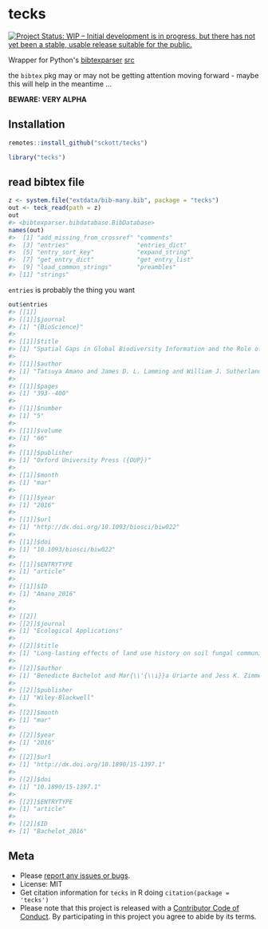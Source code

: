 tecks
========



[![Project Status: WIP – Initial development is in progress, but there has not yet been a stable, usable release suitable for the public.](https://www.repostatus.org/badges/latest/wip.svg)](https://www.repostatus.org/#wip)

Wrapper for Python's [bibtexparser](https://bibtexparser.readthedocs.io) [src](https://github.com/sciunto-org/python-bibtexparser)

the `bibtex` pkg may or may not be getting attention moving forward - maybe this will help in the meantime ...

**BEWARE: VERY ALPHA**

## Installation


```r
remotes::install_github("sckott/tecks")
```


```r
library("tecks")
```

## read bibtex file


```r
z <- system.file("extdata/bib-many.bib", package = "tecks")
out <- teck_read(path = z)
out
#> <bibtexparser.bibdatabase.BibDatabase>
names(out)
#>  [1] "add_missing_from_crossref" "comments"                 
#>  [3] "entries"                   "entries_dict"             
#>  [5] "entry_sort_key"            "expand_string"            
#>  [7] "get_entry_dict"            "get_entry_list"           
#>  [9] "load_common_strings"       "preambles"                
#> [11] "strings"
```

`entries` is probably the thing you want


```r
out$entries
#> [[1]]
#> [[1]]$journal
#> [1] "{BioScience}"
#> 
#> [[1]]$title
#> [1] "Spatial Gaps in Global Biodiversity Information and the Role of Citizen Science"
#> 
#> [[1]]$author
#> [1] "Tatsuya Amano and James D. L. Lamming and William J. Sutherland"
#> 
#> [[1]]$pages
#> [1] "393--400"
#> 
#> [[1]]$number
#> [1] "5"
#> 
#> [[1]]$volume
#> [1] "66"
#> 
#> [[1]]$publisher
#> [1] "Oxford University Press ({OUP})"
#> 
#> [[1]]$month
#> [1] "mar"
#> 
#> [[1]]$year
#> [1] "2016"
#> 
#> [[1]]$url
#> [1] "http://dx.doi.org/10.1093/biosci/biw022"
#> 
#> [[1]]$doi
#> [1] "10.1093/biosci/biw022"
#> 
#> [[1]]$ENTRYTYPE
#> [1] "article"
#> 
#> [[1]]$ID
#> [1] "Amano_2016"
#> 
#> 
#> [[2]]
#> [[2]]$journal
#> [1] "Ecological Applications"
#> 
#> [[2]]$title
#> [1] "Long-lasting effects of land use history on soil fungal communities in second-growth tropical rain forests"
#> 
#> [[2]]$author
#> [1] "Benedicte Bachelot and Mar{\\'{\\i}}a Uriarte and Jess K. Zimmerman and Jill Thompson and Jonathan W. Leff and Ava Asiaii and Jenny Koshner and Krista McGuire"
#> 
#> [[2]]$publisher
#> [1] "Wiley-Blackwell"
#> 
#> [[2]]$month
#> [1] "mar"
#> 
#> [[2]]$year
#> [1] "2016"
#> 
#> [[2]]$url
#> [1] "http://dx.doi.org/10.1890/15-1397.1"
#> 
#> [[2]]$doi
#> [1] "10.1890/15-1397.1"
#> 
#> [[2]]$ENTRYTYPE
#> [1] "article"
#> 
#> [[2]]$ID
#> [1] "Bachelot_2016"
```

## Meta

* Please [report any issues or bugs](https://github.com/sckott/tecks/issues).
* License: MIT
* Get citation information for `tecks` in R doing `citation(package = 'tecks')`
* Please note that this project is released with a [Contributor Code of Conduct](CODE_OF_CONDUCT.md). By participating in this project you agree to abide by its terms.

